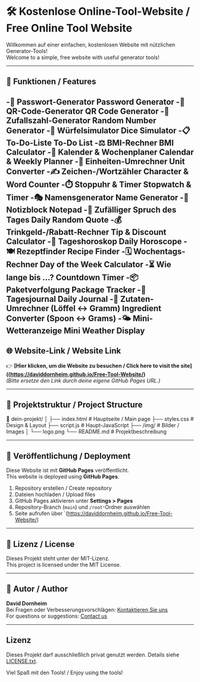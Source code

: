 # 🛠️ Kostenlose Online-Tool-Website / Free Online Tool Website

Willkommen auf einer einfachen, kostenlosen Website mit nützlichen Generator-Tools!  
Welcome to a simple, free website with useful generator tools!

---

## 📌 Funktionen / Features

-🔐	Passwort-Generator	Password Generator
-📱	QR-Code-Generator	QR Code Generator
-🎲	Zufallszahl-Generator	Random Number Generator
-🎲	Würfelsimulator	Dice Simulator
-📋	To-Do-Liste	To-Do List
-⚖️	BMI-Rechner	BMI Calculator
-📅	Kalender & Wochenplaner	Calendar & Weekly Planner
-🔄	Einheiten-Umrechner	Unit Converter
-✍️	Zeichen-/Wortzähler	Character & Word Counter
-⏱️	Stoppuhr & Timer	Stopwatch & Timer
-🎭	Namensgenerator	Name Generator
-📝	Notizblock	Notepad
-💬	Zufälliger Spruch des Tages	Daily Random Quote
-💰	Trinkgeld-/Rabatt-Rechner	Tip & Discount Calculator
-🔮	Tageshoroskop	Daily Horoscope
-🍽️	Rezeptfinder	Recipe Finder
-🗓️	Wochentags-Rechner	Day of the Week Calculator
-⏳	Wie lange bis …?	Countdown Timer
-📦	Paketverfolgung	Package Tracker
-🧾	Tagesjournal	Daily Journal
-🥄	Zutaten-Umrechner (Löffel ↔ Gramm)	Ingredient Converter (Spoon ↔ Grams)
-🌤️	Mini-Wetteranzeige	Mini Weather Display
---

## 🌐 Website-Link / Website Link

👉 **[Hier klicken, um die Website zu besuchen / Click here to visit the site]((https://daviddornheim.github.io/Free-Tool-Website/)**  
*(Bitte ersetze den Link durch deine eigene GitHub Pages URL.)*

---

## 📂 Projektstruktur / Project Structure

📁 dein-projekt/
│
├── index.html # Hauptseite / Main page
├── styles.css # Design & Layout
├── script.js # Haupt-JavaScript
├── /img/ # Bilder / Images
│ └── logo.png
└── README.md # Projektbeschreibung


---

## 🚀 Veröffentlichung / Deployment

Diese Website ist mit **GitHub Pages** veröffentlicht.  
This website is deployed using **GitHub Pages**.

1. Repository erstellen / Create repository
2. Dateien hochladen / Upload files
3. GitHub Pages aktivieren unter **Settings > Pages**
4. Repository-Branch (`main`) und `/root`-Ordner auswählen
5. Seite aufrufen über `(https://daviddornheim.github.io/Free-Tool-Website/)

---

## 📃 Lizenz / License

Dieses Projekt steht unter der MIT-Lizenz.  
This project is licensed under the MIT License.

---

## 👤 Autor / Author

**David Dornheim**  
Bei Fragen oder Verbesserungsvorschlägen: [Kontaktieren Sie uns](mailto:dornheim-david@web.de)  
For questions or suggestions: [Contact us](mailto:dornheim-david@web.de)

---

## Lizenz

Dieses Projekt darf ausschließlich privat genutzt werden. Details siehe [LICENSE.txt](./LICENSE.txt).

Viel Spaß mit den Tools! / Enjoy using the tools!
